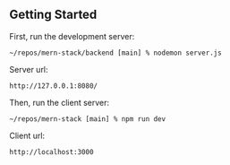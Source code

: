 ## Getting Started

First, run the development server:

`~/repos/mern-stack/backend [main] % nodemon server.js`

Server url:

`http://127.0.0.1:8080/`

Then, run the client server:

`~/repos/mern-stack [main] % npm run dev`

Client url:

`http://localhost:3000`
